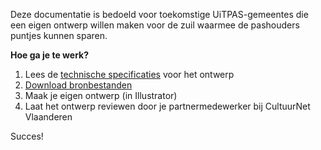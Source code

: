 Deze documentatie is bedoeld voor toekomstige UiTPAS-gemeentes die een eigen ontwerp willen maken voor de zuil waarmee de pashouders puntjes kunnen sparen.

**Hoe ga je te werk?**

1. Lees de [technische specificaties](https://github.com/cultuurnet/uitpas-design/wiki/Technische-specificaties-ontwerp-plexi-plaat-uitpas) voor het ontwerp
2. [Download bronbestanden](https://github.com/cultuurnet/uitpas-design/archive/master.zip)
3. Maak je eigen ontwerp (in Illustrator)
4. Laat het ontwerp reviewen door je partnermedewerker bij CultuurNet Vlaanderen

Succes!
